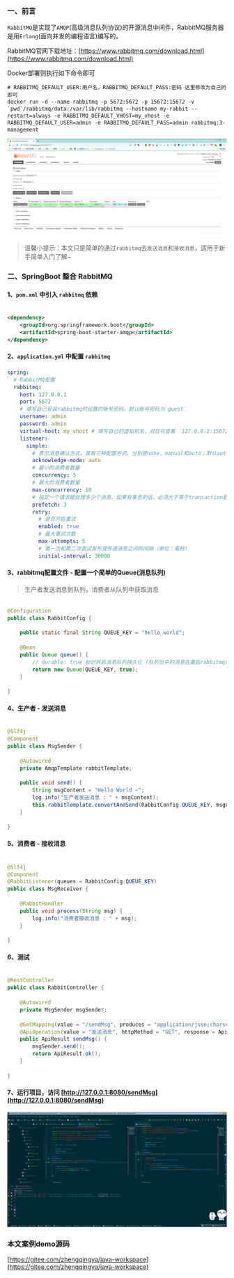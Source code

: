 ### 一、前言

`RabbitMQ`是实现了`AMQP`(高级消息队列协议)的开源消息中间件，RabbitMQ服务器是用`Erlang`(面向并发的编程语言)编写的。

RabbitMQ官网下载地址：[https://www.rabbitmq.com/download.html](https://www.rabbitmq.com/download.html)

Docker部署则执行如下命令即可

```shell
# RABBITMQ_DEFAULT_USER:用户名，RABBITMQ_DEFAULT_PASS:密码 这里修改为自己的即可
docker run -d --name rabbitmq -p 5672:5672 -p 15672:15672 -v `pwd`/rabbitmq/data:/var/lib/rabbitmq --hostname my-rabbit --restart=always -e RABBITMQ_DEFAULT_VHOST=my_vhost -e RABBITMQ_DEFAULT_USER=admin -e RABBITMQ_DEFAULT_PASS=admin rabbitmq:3-management
```

![](./images/20230912141303636.png)
> 温馨小提示：本文只是简单的通过`rabbitmq`去`发送消息`和`接收消息`，适用于新手简单入门了解~

### 二、SpringBoot 整合 RabbitMQ

#### 1、`pom.xml` 中引入 `rabbitmq` 依赖

```xml

<dependency>
    <groupId>org.springframework.boot</groupId>
    <artifactId>spring-boot-starter-amqp</artifactId>
</dependency>
```

#### 2、`application.yml` 中配置 `rabbitmq`

```yml
spring:
  # RabbitMQ配置
  rabbitmq:
    host: 127.0.0.1
    port: 5672
    # 填写自己安装rabbitmq时设置的账号密码，默认账号密码为`guest`
    username: admin
    password: admin
    virtual-host: my_vhost # 填写自己的虚拟机名，对应可查看 `127.0.0.1:15672/#/users` 下Admin中的`Can access virtual hosts`信息
    listener:
      simple:
        # 表示消息确认方式，其有三种配置方式，分别是none、manual和auto；默认auto
        acknowledge-mode: auto
        # 最小的消费者数量
        concurrency: 5
        # 最大的消费者数量
        max-concurrency: 10
        # 指定一个请求能处理多少个消息，如果有事务的话，必须大于等于transaction数量.
        prefetch: 3
        retry:
          # 是否开启重试
          enabled: true
          # 最大重试次数
          max-attempts: 5
          # 第一次和第二次尝试发布或传递消息之间的间隔（单位：毫秒）
          initial-interval: 30000
```

#### 3、rabbitmq配置文件 - 配置一个简单的Queue(消息队列)

> 生产者发送消息到队列，消费者从队列中获取消息

```java

@Configuration
public class RabbitConfig {

    public static final String QUEUE_KEY = "hello_world";

    @Bean
    public Queue queue() {
        // durable: true 标识开启消息队列持久化 (队列当中的消息在重启rabbitmq服务的时候还会存在)
        return new Queue(QUEUE_KEY, true);
    }

}
```

#### 4、生产者 - 发送消息

```java

@Slf4j
@Component
public class MsgSender {

    @Autowired
    private AmqpTemplate rabbitTemplate;

    public void send() {
        String msgContent = "Hello World ~";
        log.info("生产者发送消息 : " + msgContent);
        this.rabbitTemplate.convertAndSend(RabbitConfig.QUEUE_KEY, msgContent);
    }

}
```

#### 5、消费者 - 接收消息

```java

@Slf4j
@Component
@RabbitListener(queues = RabbitConfig.QUEUE_KEY)
public class MsgReceiver {

    @RabbitHandler
    public void process(String msg) {
        log.info("消费者接收消息 : " + msg);
    }

}
```

#### 6、测试

```java

@RestController
public class RabbitController {

    @Autowired
    private MsgSender msgSender;

    @GetMapping(value = "/sendMsg", produces = "application/json;charset=utf-8")
    @ApiOperation(value = "发送消息", httpMethod = "GET", response = ApiResult.class)
    public ApiResult sendMsg() {
        msgSender.send();
        return ApiResult.ok();
    }

}
```

#### 7、运行项目，访问 [http://127.0.0.1:8080/sendMsg](http://127.0.0.1:8080/sendMsg)

![](./images/20230912141303680.png)

### 本文案例demo源码

[https://gitee.com/zhengqingya/java-workspace](https://gitee.com/zhengqingya/java-workspace)


